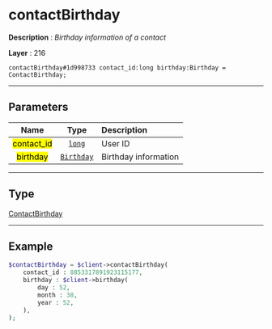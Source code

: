 # contactBirthday

**Description** : *Birthday information of a contact*

**Layer** : 216

```tl
contactBirthday#1d998733 contact_id:long birthday:Birthday = ContactBirthday;
```

---

## Parameters

| Name | Type | Description |
| :---: | :---: | :--- |
| <mark>contact_id</mark> | [`long`](type/long) | User ID |
| <mark>birthday</mark> | [`Birthday`](type/Birthday) | Birthday information |

---

## Type

[ContactBirthday](type/ContactBirthday)

---

## Example

```php
$contactBirthday = $client->contactBirthday(
	contact_id : 8853317891923115177,
	birthday : $client->birthday(
		day : 52,
		month : 38,
		year : 52,
	),
);
```